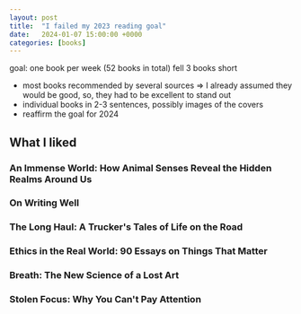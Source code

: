 ```yaml
---
layout: post
title:  "I failed my 2023 reading goal"
date:   2024-01-07 15:00:00 +0000
categories: [books]
---
```


goal: one book per week (52 books in total)
fell 3 books short
- most books recommended by several sources => I already assumed they would be good, so, they had to be
excellent to stand out
- individual books in 2-3 sentences, possibly images of the covers
- reaffirm the goal for 2024

## What I liked
### An Immense World: How Animal Senses Reveal the Hidden Realms Around Us
### On Writing Well
### The Long Haul: A Trucker's Tales of Life on the Road
### Ethics in the Real World: 90 Essays on Things That Matter
### Breath: The New Science of a Lost Art
### Stolen Focus: Why You Can't Pay Attention

